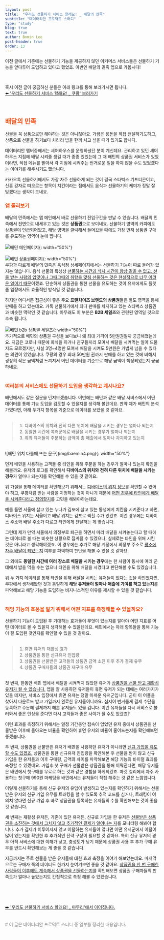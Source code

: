 ```yaml
---
layout: post
title:  "우리도 선물하기 서비스 할래요! _ 배달의 민족"
subtitle: "데이터리안 프로덕트 스터디"
type: "study"
blog: true
text: true
author: Bomin Lee
post-header: true
order: 13
---
```


이전 글에서 기존에는 선물하기 기능을 제공하지 않던 이커머스 서비스들은 선물하기 기능을 앞다투어 도입하고 있다고 했었죠. 이번엔 배달의 민족 앱으로 가봅시다!  


<span style="color:white">.</span>  

혹시 이전 글이 궁금하신 분들은 아래 링크를 통해 보러가시면 됩니다.  
[⬅️ '우리도 선물하기 서비스 할래요! _ 쿠팡' 보러가기](./gift_services_coupang)    

<span style="color:white">.</span>  

## <span style="color:#ed4e14">배달의 민족</span>

선물을 꼭 상품으로만 해야하는 것은 아니잖아요. 가끔은 용돈을 직접 전달하기도하고, 상품으로 선물을 하기보다 차라리 밥을 한끼 사고 싶을 때가 있기도 합니다.

데이터리안 멤버중에서는 셰어하우스를 운영하셨던 분이 계신데요. 관리하고 있던 셰어하우스 지점에 배달 시켜줄 생길 때가 종종 있었는데 그 때 배민의 상품권 서비스가 있었더라면, 직접 메뉴를 받아서 각 지점에 시켜주는 번거로운 일을 하지 않을 수도 있었겠다는 이야기를 해주시기도 했습니다.

카카오톡 선물하기에서도 가장 자주 선물하게 되는 것이 결국 스타벅스 기프티콘이고, 신흥 강자로 떠오르는 항목이 치킨이라는 점에서도 음식과 선물하기의 케미가 정말 잘 맞겠다는 생각이 드네요.
<br/>  

### <span style="color:#ed4e14">앱 둘러보기</span>
배달의 민족에서는 앱 메인에서 바로 선물하기 진입구간을 만날 수 있습니다. 배달의 민족에서 전면으로 내세우고 있는 것은 **상품권**으로 보이네요. 선물하기 영역의 카피에도 상품권이 언급되어있고, 해당 영역을 클릭해서 들어갔을 때에도 가장 먼저 상품권 구매를 유도하는 영역이 눈에 띕니다.  
<br/>
![배민 메인페이지](img/baemin1.png){: width="50%"}  
<br/>
![배민 상품권페이지](img/baemin2.png){: width="50%"}
<br/>
쿠팡과 다르게 배달의 민족은 음식점 상세페이지에서는 선물하기 기능이 따로 들어가 있지는 않습니다. 음식 선물의 특성상 <u>선물하는 시간과 식사 시간이 항상 같을 수 없고, 선물 받는 사람의 입맛이나 그때그때의 취향을 맞춰 선물하는 것은 현실적으로 너무 어려운 일이기 때문</u>이겠죠. 단순하게 상품권을 통한 선물을 유도하는 것이 유저에게도 플랫폼 입장에서도 효율적인 방식일 것 같습니다.

하지만 어디서든 접근성이 좋은 주요 **프랜차이즈 브랜드의 상품권**들은 별도 영역을 통해 판매를 하고 있는데요. 카톡 선물하기에서 최다 판매를 차지하고 있는 스타벅스 상품권과 비슷한 맥락인 것 같습니다. 아무래도 이 부분은 **B2B 세일즈**와 관련된 영역일 것으로 추측 됩니다.  
<br/>
![배민 b2b 상품권 세일즈](img/baemin3.png){: width="50%"}
<br/>
추가적으로 배민의 상품권 구성을 보다보니 왜 최대 가격이 5만원권일까 궁금해졌는데요. 지금은 코로나 때문에 회식을 하거나 친구들끼리 모여서 배달을 시켜먹는 일이 드물지도 모르겠지만, 사실 3명~4명만 모여서 배달을 시켜도 5만원은 가볍게 넘을 수 있다는 의견이 있었습니다. 쿠팡의 경우 최대 50만원 권까지 판매를 하고 있는 것에 비해서 굉장히 작은 금액처럼 느껴져서 어떤 데이터를 기준으로 해당 금액이 책정되었는지 궁금하네요.    
<br/>  

### <span style="color:#ed4e14">여러분의 서비스에도 선물하기 도입을 생각하고 계시나요?</span>

배민에서도 같은 질문을 던져보겠습니다. 이번에는 배민과 같은 배달 서비스에서 어떤 데이터를 통해 기능 도입을 검토할 수 있을지를 생각해 볼텐데요. 만약 제가 배민의 분석가였다면, 아래 두가지 항목을 기준으로 데이터를 보았을 것 같아요.    
<br/>  
> 1. 디바이스의 위치와 전혀 다른 위치에 배달을 시키는 경우는 얼마나 되는지
> 2. 동일한 시간에 여러군데로 배달을 시키는 경우가 얼마나 되는지
> 3. 위의 유저들이 주문하는 금액이 총 매출에서 얼마나 차지하고 있는지

<br/>  
![배민 위치 다를때 뜨는 문구](img/baemin4.png){: width="50%"}
<br/>  

먼저 배민을 사용하는 고객들 중 타인을 위해 주문을 하는 경우가 얼마나 있는지 확인을 해볼까요. 유저의 로그를 확인해서 **디바이스의 위치와 전혀 다른 위치에 배달을 시키는 경우**가 얼마나 되는지를 확인해볼 수 있을 것 같아요.

위 가설을 통해 데이터를 확인해보기 위해서는 <u>디바이스의 위치 정보</u>를 확인할 수 있어야 하고, 쿠팡처럼 받는 사람을 지정하는 것이 아니기 때문에 <u>어떤 경우에 타인에게 배달을 시켜준다라고 정의할지</u>를 고민을 해봐야하는데요.

예를 들면 서울에 살고 있는 누나가 김포에 살고 있는 동생에게 치킨을 시켜준다고 하면, 디바이스 위치는 서울이고 배달 위치는 김포로 찍힐 수가 있겠죠. 이런 경우에는 디바이스 주소와 배달 주소가 다르고 타인에게 전달하는 게 맞습니다.  

그런데 제가 만약 서울에서 의정부로 퇴근을 하면서 미리 배달을 시켜놓는다고 할 때에는 데이터로 볼 때는 비슷한 상황으로 집계될 수 있겠으나, 실제로는 타인을 위해 시킨 것은 아니라고 생각해야겠죠. 이 경우에는 추가로 해당 계정에서 의정부 주소로 <u>평소에 자주 배달이 되었는지</u> 여부를 파악하여 판단을 해볼 수 있을 것 같아요.

그 외에도 **동일한 시간에 여러 장소로 배달을 시키는 경우**에는 한 사람이 동시에 여러 군데에서 밥을 먹을 수는 없으니 타인을 위해 배달을 시켰다고 판단해볼 수도 있겠습니다.

위 두 가지 데이터를 통해 타인을 위해 배달을 시키는 유저들이 있다는 것을 확인했다면, 쿠팡에서 생각해봤던 것과 동일하게 **해당 유저들이 얼마나 매출에 기여를 하고 있는지**를 파악해보고 해당 기능을 도입하는 비지니스적인 이유를 제시할 수 있을 것 같습니다.  
<br/>  

### <span style="color:#ed4e14">해당 기능의 효용을 알기 위해서 어떤 지표를 측정해볼 수 있을까요?</span>

선물하기 기능이 도입된 후 기대하는 효과들이 무엇이 있는지를 알아야 어떤 지표를 어떤 데이터로 볼 수 있을지 생각해볼 수 있을텐데요. 배민에서는 아래 항목들을 통해 기능이 잘 도입된 것인지를 확인할 수 있을 것 같아요.    
<br/>  
> 1. 휴면 유저의 재활성 효과
> 2. 상품권을 통한 신규유저 인입량
> 3. 상품권을 선물받은 고객들의 상품권 금액 소진 이후 추가 결제 유무
> 4. 상품권 구매자들의 상품권 재구매 유무

<br/>  
첫 번째, 한동안 배민 앱에서 배달을 시켜먹지 않았던 유저가 <u>상품권을 선물 받고 재활성유저가 될 수 있습니다.</u> 앱을 잘 사용하던 유저들이 휴면 유저가 되는 데에는 여러가지가 있을 테지만, 서비스 입장에서 휴면 유저는 정말 아까운 유저군입니다. 굳이 이 어플을 찾아서 다운로드 받고 가입까지 완료한 유저들이니까요. 심지어 번거롭게 결제 수단을 등록하고 주문에 결제까지 해본 유저들도 있을 겁니다. 이런 유저들을 다시 서비스로 불러와서 좋은 인상을 준다면 다시 고객들과 좋은 사이가 될 수도 있겠죠? 

이런 효과를 측정하기 위해서는 일정 기간동안 접속이 없었던 유저 중에서 상품권을 선물받은 이후에 돌아오는 비율을 확인하여 휴면 유저의 비율이 줄어드는지를 확인해보면 좋겠습니다.

두 번째, 상품권을 선물받은 유저가 배민을 사용하던 유저가 아니라면 <u>신규 가입을 유도할 수도 있겠죠.</u> 상품권을 통한 신규유저 인입량을 확인해본 후 선물을 받지 않고 신규 가입을 한 유저들과 이후 구매량, 금액의 차이를 파악해보면 해당 기능의 바이럴 효과를 측정할 수 있겠네요. 가입후 첫 구매가 선물받은 상품권을 통해 이뤄진다면, 해당 유저들은 배민에서 첫구매를 무료로 하는 것과 같은 경험을 하게되겠죠. 마켓 컬리에서 자주 사용하는 첫구매 990원 마케팅을 배민에서는 유저들이 직접 해주는 것 같은 느낌입니다.

이렇게 선물하기를 통해 신규 유저의 유입이 발생하고 있는지를 확인하기 위해서는 선물받은 유저의 신규 가입 유무를 트래킹을 할 수 있도록 추적 코드를 심거나, 트래킹이 여의치 않다면 신규 가입 후 바로 상품권을 등록하는 유저들의 수를 확인해보는 것이 좋을 것 같습니다. 

세 번째는 재활성 유저든, 기존에 있던 유저든, 신규로 가입을 한 유저든 <u>선물받은 상품권을 소진하는 것에서 그치지 않고 추가적인 결제가 일어나는 지</u>를 모니터링 해봐야 합니다. 추가 결제가 이루어지지 않고 이탈하는 유저들이 많다면 어떤 유저군에서 이탈이 많이 있는지를 확인한 후 추가적인 전략 구상이 필요할 것 같아요. 특히 신규 유저의 경우 아직 서비스에 대한 이해가 낮고, 충성도가 낮기 때문에 상품권 사용 후 추가 구매 유무를 반드시 확인해보는 게 좋을 것 같습니다.

지금까지는 주로 선물을 받은 유저들에 대한 효과 측정을 이야기 해보았는데요. 마지막으로는 구매자 쪽의 데이터도 한가지 눈여겨보면 좋을 것 같아요. <u>상품권을 한 번 구매한 사람들이 이후에도 계속해서 상품권을 선물하는지</u>를 확인해보면 상품권 구매자들의 만족도가 얼마나 높았는지도 간접적으로 측정 해볼 수 있겠습니다.   

<span style="color:white">.</span>  
<span style="color:white">.</span>  
<span style="color:white">.</span>  

[➡️ '우리도 선물하기 서비스 할래요! _ 마무리'에서 이어집니다.](./gift_services_fin)  

<span style="color:white">.</span>  
<span style="color:gray"> # 이 글은 데이터리안 프로덕트 스터디 중 일부를 정리한 내용입니다.</span>  

<span style="color:white">.</span>  
